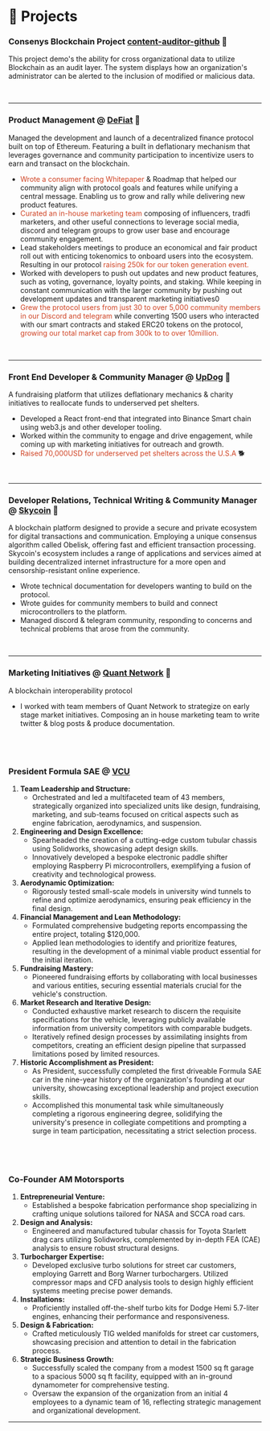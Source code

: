 # 🧪 Projects

### Consenys Blockchain Project [content-auditor-github](https://github.com/MarcusWordlaw/content-auditor) 🔗
This project demo's the ability for cross organizational data to utilize Blockchain as an audit layer. The system displays how an organization's administrator can be alerted to the inclusion of modified or malicious data.

&nbsp;

---

### Product Management @ [DeFiat](https://etherscan.io/token/0xB6eE603933E024d8d53dDE3faa0bf98fE2a3d6f1) 🔗
Managed the development and launch of a decentralized finance protocol built on top of Ethereum. Featuring a built in deflationary mechanism that leverages governance and community participation to incentivize users to earn and transact on the blockchain.

- <span style="color:#D04425">Wrote a consumer facing Whitepaper</span> & Roadmap that helped our community align with protocol goals and features while unifying a central message. Enabling us to grow and rally while delivering new product features.
- <span style="color:#D04425">Curated an in-house marketing team</span> composing of influencers, tradfi marketers, and other useful connections to leverage social media, discord and telegram groups to grow user base and encourage community engagement.
- Lead stakeholders meetings to produce an economical and fair product roll out with enticing tokenomics to onboard users into the ecosystem. Resulting in our protocol <span style="color:#D04425">raising 250k for our token generation event.</span>
- Worked with developers to push out updates and new product features, such as voting, governance, loyalty points, and staking. While keeping in constant communication with the larger community by pushing out development updates and transparent marketing initiatives0
- <span style="color:#D04425">Grew the protocol users from just 30 to over 5,000 community members in our Discord and telegram</span> while converting 1500 users who interacted with our smart contracts and staked ERC20 tokens on the protocol, <span style="color:#D04425">growing our total market cap from 300k to to over 10million.</span>

&nbsp;

---

### Front End Developer & Community Manager @ [UpDog](https://updog.finance) 🔗
A fundraising platform that utilizes deflationary mechanics & charity initiatives to reallocate funds to underserved pet shelters.
- Developed a React front-end that integrated into Binance Smart chain using web3.js and other developer tooling.
- Worked within the community to engage and drive engagement, while coming up with marketing initiatives for outreach and growth.
- <span style="color:#D04425">Raised 70,000USD for underserved pet shelters across the U.S.A</span>  🐕

&nbsp;

---

### Developer Relations, Technical Writing & Community Manager @ [Skycoin](https://skycoin.com) 🔗
A blockchain platform designed to provide a secure and private ecosystem for digital transactions and communication. Employing a unique consensus algorithm called Obelisk, offering fast and efficient transaction processing. Skycoin's ecosystem includes a range of applications and services aimed at building decentralized internet infrastructure for a more open and censorship-resistant online experience.
- Wrote technical documentation for developers wanting to build on the protocol. 
- Wrote guides for community members to build and connect microcontrollers to the platform.
- Managed discord & telegram community, responding to concerns and technical problems that arose from the community.

&nbsp;

---


### Marketing Initiatives @ [Quant Network](https://quant.network/) 🔗
A blockchain interoperability protocol

- I worked with team members of Quant Network to strategize on early stage market initiatives. Composing an in house marketing team to write twitter & blog posts & produce documentation.

&nbsp;
---

### President Formula SAE @ [VCU](https://vcu.edu/) 
1. **Team Leadership and Structure:**
    - Orchestrated and led a multifaceted team of 43 members, strategically organized into specialized units like design, fundraising, marketing, and sub-teams focused on critical aspects such as engine fabrication, aerodynamics, and suspension.
2. **Engineering and Design Excellence:**
    - Spearheaded the creation of a cutting-edge custom tubular chassis using Solidworks, showcasing adept design skills.
    - Innovatively developed a bespoke electronic paddle shifter employing Raspberry Pi microcontrollers, exemplifying a fusion of creativity and technological prowess.
3. **Aerodynamic Optimization:**
    - Rigorously tested small-scale models in university wind tunnels to refine and optimize aerodynamics, ensuring peak efficiency in the final design.
4. **Financial Management and Lean Methodology:**
    - Formulated comprehensive budgeting reports encompassing the entire project, totaling $120,000.
    - Applied lean methodologies to identify and prioritize features, resulting in the development of a minimal viable product essential for the initial iteration.
5. **Fundraising Mastery:**
    - Pioneered fundraising efforts by collaborating with local businesses and various entities, securing essential materials crucial for the vehicle's construction.
6. **Market Research and Iterative Design:**
    - Conducted exhaustive market research to discern the requisite specifications for the vehicle, leveraging publicly available information from university competitors with comparable budgets.
    - Iteratively refined design processes by assimilating insights from competitors, creating an efficient design pipeline that surpassed limitations posed by limited resources.
7. **Historic Accomplishment as President:**
    - As President, successfully completed the first driveable Formula SAE car in the nine-year history of the organization's founding at our university, showcasing exceptional leadership and project execution skills.
    - Accomplished this monumental task while simultaneously completing a rigorous engineering degree, solidifying the university's presence in collegiate competitions and prompting a surge in team participation, necessitating a strict selection process.

&nbsp;
---

### Co-Founder AM Motorsports

1. **Entrepreneurial Venture:**
    - Established a bespoke fabrication performance shop specializing in crafting unique solutions tailored for NASA and SCCA road cars.
2. **Design and Analysis:**
    - Engineered and manufactured tubular chassis for Toyota Starlett drag cars utilizing Solidworks, complemented by in-depth FEA (CAE) analysis to ensure robust structural designs.
3. **Turbocharger Expertise:**
    - Developed exclusive turbo solutions for street car customers, employing Garrett and Borg Warner turbochargers. Utilized compressor maps and CFD analysis tools to design highly efficient systems meeting precise power demands.
4. **Installations:**
    - Proficiently installed off-the-shelf turbo kits for Dodge Hemi 5.7-liter engines, enhancing their performance and responsiveness.
5. **Design & Fabrication:**
    - Crafted meticulously TIG welded manifolds for street car customers, showcasing precision and attention to detail in the fabrication process.
6. **Strategic Business Growth:**
    - Successfully scaled the company from a modest 1500 sq ft garage to a spacious 5000 sq ft facility, equipped with an in-ground dynamometer for comprehensive testing.
    - Oversaw the expansion of the organization from an initial 4 employees to a dynamic team of 16, reflecting strategic management and organizational development.

---
